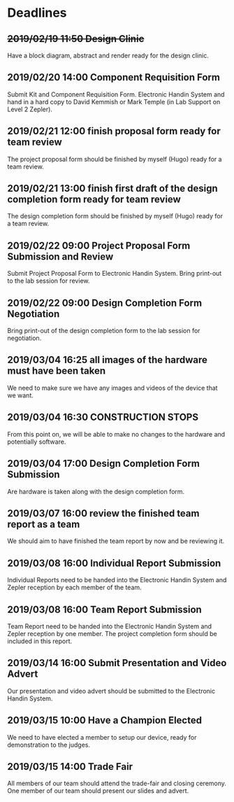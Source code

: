 # Deadlines

## ~~2019/02/19 11:50 Design Clinic~~
Have a block diagram, abstract and render ready for the design clinic.

## 2019/02/20 14:00 Component Requisition Form
Submit Kit and Component Requisition Form.
Electronic Handin System and hand in a hard copy to David Kemmish or
Mark Temple (in Lab Support on Level 2 Zepler).

## 2019/02/21 12:00 finish proposal form ready for team review
The project proposal form should be finished by myself (Hugo) ready for a team
review.

## 2019/02/21 13:00 finish first draft of the design completion form ready for team review
The design completion form should be finished by myself (Hugo) ready for a team
review.

## 2019/02/22 09:00 Project Proposal Form Submission and Review
Submit Project Proposal Form to Electronic Handin System.
Bring print-out to the lab session for review. 

## 2019/02/22 09:00 Design Completion Form Negotiation
Bring print-out of the design completion form to the lab session for
negotiation. 

## 2019/03/04 16:25 all images of the hardware must have been taken
We need to make sure we have any images and videos of the device that we want.

## 2019/03/04 16:30 CONSTRUCTION STOPS
From this point on, we will be able to make no changes to the hardware and
potentially software.

## 2019/03/04 17:00 Design Completion Form Submission
Are hardware is taken along with the design completion form.

## 2019/03/07 16:00 review the finished team report as a team
We should aim to have finished the team report by now and be reviewing it.

## 2019/03/08 16:00 Individual Report Submission
Individual Reports need to be handed into the Electronic Handin System and Zepler
reception by each member of the team.

## 2019/03/08 16:00 Team Report Submission
Team Report need to be handed into the Electronic Handin System and Zepler
reception by one member. The project completion form should be included in this
report.

## 2019/03/14 16:00 Submit Presentation and Video Advert
Our presentation and video advert should be submitted to the Electronic Handin
System.

## 2019/03/15 10:00 Have a Champion Elected
We need to have elected a member to setup our device, ready for demonstration
to the judges.

## 2019/03/15 14:00 Trade Fair
All members of our team should attend the trade-fair and closing ceremony. One
member of our team should present our slides and advert.
